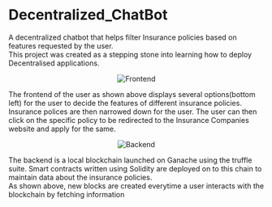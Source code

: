 # Decentralized_ChatBot
A decentralized chatbot that helps filter Insurance policies based on features requested by the user. 
<br />This project was created as a stepping stone into learning how to deploy Decentralised applications.
<p align="center"><img src="https://drive.google.com/uc?export=view&id=1os4J1LUwZgQyFRTj25BO81OXKjkQxYVE" alt="Frontend"></p>
The frontend of the user as shown above displays several options(bottom left) for the user to decide the features of different insurance policies.
<br /> Insurance polices are then narrowed down for the user. The user can then click on the specific policy to be redirected to the Insurance Companies website and apply for the same.
<p align="center"><img src="https://drive.google.com/uc?export=view&id=1iHEJyUwyKYSpqMdnc41dblJ2MDMahS-0" alt="Backend"></p>
The backend is a local blockchain launched on Ganache using the truffle suite. Smart contracts written using Solidity are deployed on to this chain to maintain data about the insurance policies.
<br />As shown above, new blocks are created everytime a user interacts with the blockchain by fetching information
